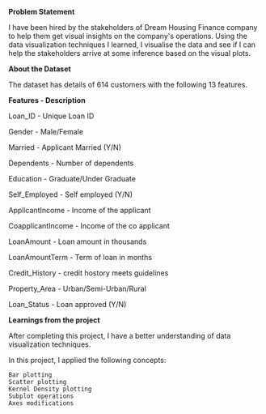 **Problem Statement**

I have been hired by the stakeholders of Dream Housing Finance company to help them get visual insights on the company's operations.
Using the data visualization techniques I learned,
I visualise the data and see if I can help the stakeholders arrive at some inference based on the visual plots.

**About the Dataset**

The dataset has details of 614 customers with the following 13 features.

**Features        -    Description**

Loan_ID	      -   Unique Loan ID

Gender 	       -     Male/Female

Married 	      -    Applicant Married (Y/N)

Dependents 	     -   Number of dependents

Education 	      -  Graduate/Under Graduate

Self_Employed 	   -   Self employed (Y/N)

ApplicantIncome 	  - Income of the applicant

CoapplicantIncome 	- Income of the co applicant

LoanAmount 	       -  Loan amount in thousands

LoanAmountTerm 	   -  Term of loan in months

Credit_History 	    - credit hostory meets guidelines

Property_Area 	    - Urban/Semi-Urban/Rural

Loan_Status 	     -  Loan approved (Y/N)

**Learnings from the project**

After completing this project, I have a better understanding of data visualization techniques.

In this project, I applied the following concepts:

    Bar plotting
    Scatter plotting
    Kernel Density plotting
    Subplot operations
    Axes modifications



